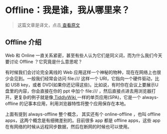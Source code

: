 # Offline：我是谁，我从哪里来？

> 这篇文章是译文，点击[ 查看原文 ](http://www.html5rocks.com/en/tutorials/offline/whats-offline/)

## Offline 介绍

Web 和 Online 一直关系紧密，甚至有些人认为它们是同义词，而为什么我们今天要讨论 Offline ？它究竟是什么意思呢？

有时候我们会讨论完全离线的 Web 应用这样一个神秘的物种，现在在网络上也很少会见到。一般我们经常会访问 file:/// 这样一个 URI，它指向一个硬件驱动，比如 USB key，或者 DVD(如果你还记得这些)。比如说，有时你在会议上要展示U盘里的内容，你会直接在你的 ppt 中加个  file:/// ，然后直接点进去用浏览器打开。更复杂的例子就是像[  TiddlyWiki ](http://tiddlywiki.com/)一样的单页应用(SPA)，它是一个 always-offline 的记事本应用，利用浏览器特性将整个应用保存在本地。

上面有提到 always-offline 整个概念，
其实还有个 online-offline ，也叫 offline apps，这两个概念是有细微差别的。目前很多 app 都是 offline apps，这些 app 在有网络的时候从远程同步数据，然后在断网的时候也可以使用。